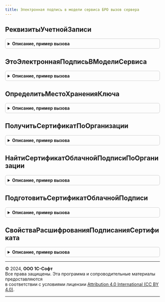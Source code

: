 ```yaml
---
title: Электронная подпись в модели сервиса БРО вызов сервера
---
```



## РеквизитыУчетнойЗаписи
<details style="margin: 1em 0; padding: 0.5em; border: 1px solid #ccc; border-radius: 6px;">

<summary style="font-weight: bold; cursor: pointer;">Описание, пример вызова</summary>

```bsl

Функция РеквизитыУчетнойЗаписи(Знач Объект) Экспорт
```

Пример вызова
```bsl
Результат = ЭлектроннаяПодписьВМоделиСервисаБРОВызовСервера.РеквизитыУчетнойЗаписи(Объект) 
```
</details>

## ЭтоЭлектроннаяПодписьВМоделиСервиса
<details style="margin: 1em 0; padding: 0.5em; border: 1px solid #ccc; border-radius: 6px;">

<summary style="font-weight: bold; cursor: pointer;">Описание, пример вызова</summary>

```bsl

Функция ЭтоЭлектроннаяПодписьВМоделиСервиса(Знач Объект = Неопределено) Экспорт
```

Пример вызова
```bsl
Результат = ЭлектроннаяПодписьВМоделиСервисаБРОВызовСервера.ЭтоЭлектроннаяПодписьВМоделиСервиса(Объект);
```
</details>

## ОпределитьМестоХраненияКлюча
<details style="margin: 1em 0; padding: 0.5em; border: 1px solid #ccc; border-radius: 6px;">

<summary style="font-weight: bold; cursor: pointer;">Описание, пример вызова</summary>

```bsl

Функция ОпределитьМестоХраненияКлюча(Знач Объект = Неопределено) Экспорт
```

Пример вызова
```bsl
Результат = ЭлектроннаяПодписьВМоделиСервисаБРОВызовСервера.ОпределитьМестоХраненияКлюча(Объект);
```
</details>

## ПолучитьСертификатПоОрганизации
<details style="margin: 1em 0; padding: 0.5em; border: 1px solid #ccc; border-radius: 6px;">

<summary style="font-weight: bold; cursor: pointer;">Описание, пример вызова</summary>

```bsl

Функция ПолучитьСертификатПоОрганизации(Организация) Экспорт
```

Пример вызова
```bsl
Результат = ЭлектроннаяПодписьВМоделиСервисаБРОВызовСервера.ПолучитьСертификатПоОрганизации(Организация) 
```
</details>

## НайтиСертификатОблачнойПодписиПоОрганизации
<details style="margin: 1em 0; padding: 0.5em; border: 1px solid #ccc; border-radius: 6px;">

<summary style="font-weight: bold; cursor: pointer;">Описание, пример вызова</summary>

```bsl

Функция НайтиСертификатОблачнойПодписиПоОрганизации(Организация) Экспорт
```

Пример вызова
```bsl
Результат = ЭлектроннаяПодписьВМоделиСервисаБРОВызовСервера.НайтиСертификатОблачнойПодписиПоОрганизации(Организация) 
```
</details>

## ПодготовитьСертификатОблачнойПодписи
<details style="margin: 1em 0; padding: 0.5em; border: 1px solid #ccc; border-radius: 6px;">

<summary style="font-weight: bold; cursor: pointer;">Описание, пример вызова</summary>

```bsl

Функция ПодготовитьСертификатОблачнойПодписи(ОблачныйСертификат, РазделСубъекта = "Субъект", РазделИздатель = "Издатель") Экспорт
```

Пример вызова
```bsl
Результат = ЭлектроннаяПодписьВМоделиСервисаБРОВызовСервера.ПодготовитьСертификатОблачнойПодписи(ОблачныйСертификат, РазделСубъекта, РазделИздатель);
```
</details>

## СвойстваРасшифрованияПодписанияСертификата
<details style="margin: 1em 0; padding: 0.5em; border: 1px solid #ccc; border-radius: 6px;">

<summary style="font-weight: bold; cursor: pointer;">Описание, пример вызова</summary>

```bsl

Функция СвойстваРасшифрованияПодписанияСертификата(Сертификат) Экспорт
```

Пример вызова
```bsl
Результат = ЭлектроннаяПодписьВМоделиСервисаБРОВызовСервера.СвойстваРасшифрованияПодписанияСертификата(Сертификат) 
```
</details>

---

© 2024, **ООО 1С-Софт**  
Все права защищены. Эта программа и сопроводительные материалы предоставляются  
в соответствии с условиями лицензии [Attribution 4.0 International (CC BY 4.0)](https://creativecommons.org/licenses/by/4.0/legalcode).

---
